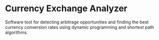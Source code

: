 # Currency Exchange Analyzer
 Software tool for detecting arbitrage opportunities and finding the best currency conversion rates using dynamic programming and shortest path algorithms.
